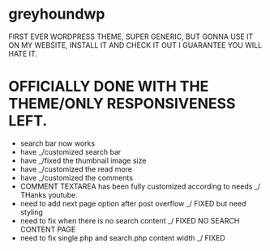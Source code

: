 # greyhoundwp


FIRST EVER WORDPRESS THEME, SUPER GENERIC, 
BUT GONNA USE IT ON MY WEBSITE, 
INSTALL IT AND CHECK IT OUT I GUARANTEE YOU WILL HATE IT.


# OFFICIALLY DONE WITH THE THEME/ONLY RESPONSIVENESS LEFT.


- search bar now works
- have _/customized search bar
- have _/fixed the thumbnail image size
- have _/customized the read more
- have _/customized the comments
- COMMENT TEXTAREA has been fully customized according to needs _/ THanks youtube.
- need to add next page option after post overflow _/ FIXED but need styling
- need to fix when there is no search content _/ FIXED NO SEARCH CONTENT PAGE
- need to fix single.php and search.php content width    _/ FIXED